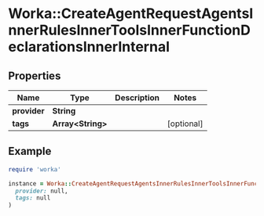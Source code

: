 # Worka::CreateAgentRequestAgentsInnerRulesInnerToolsInnerFunctionDeclarationsInnerInternal

## Properties

| Name | Type | Description | Notes |
| ---- | ---- | ----------- | ----- |
| **provider** | **String** |  |  |
| **tags** | **Array&lt;String&gt;** |  | [optional] |

## Example

```ruby
require 'worka'

instance = Worka::CreateAgentRequestAgentsInnerRulesInnerToolsInnerFunctionDeclarationsInnerInternal.new(
  provider: null,
  tags: null
)
```

